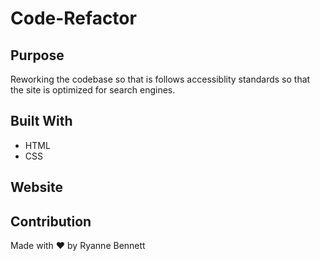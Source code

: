 # Code-Refactor

## Purpose
Reworking the codebase so that is follows accessiblity standards so that the site is optimized for search engines. 

## Built With
* HTML
* CSS

## Website


## Contribution
Made with ❤️ by Ryanne Bennett



